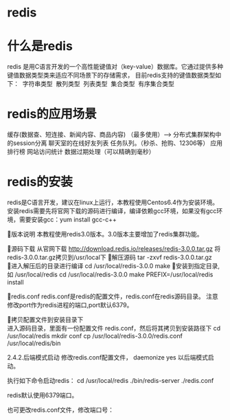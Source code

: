 # redis
# 什么是redis
redis 是用C语言开发的一个高性能键值对（key-value）数据库。它通过提供多种键值数据类型类来适应不同场景下的存储需求，
目前redis支持的键值数据类型如下：
  字符串类型
  散列类型
  列表类型
  集合类型
  有序集合类型
 
 # redis的应用场景
 缓存(数据查、短连接、新闻内容、商品内容)
 （最多使用）-->
 分布式集群架构中的session分离
 聊天室的在线好友列表
 任务队列。（秒杀、抢购、12306等）
 应用排行榜
 网站访问统计
 数据过期处理（可以精确到毫秒）

# redis的安装
  redis是C语言开发，建议在linux上运行，本教程使用Centos6.4作为安装环境。
	安装redis需要先将官网下载的源码进行编译，编译依赖gcc环境，如果没有gcc环境，需要安装gcc：yum install gcc-c++
  
  版本说明
	本教程使用redis3.0版本。3.0版本主要增加了redis集群功能。
	
 源码下载
	从官网下载 
	http://download.redis.io/releases/redis-3.0.0.tar.gz
	将redis-3.0.0.tar.gz拷贝到/usr/local下
解压源码
   tar -zxvf redis-3.0.0.tar.gz  
进入解压后的目录进行编译
	cd /usr/local/redis-3.0.0
	make
安装到指定目录,如 /usr/local/redis
	cd /usr/local/redis-3.0.0 
	make PREFIX=/usr/local/redis install
	
redis.conf
redis.conf是redis的配置文件，redis.conf在redis源码目录。
注意修改port作为redis进程的端口,port默认6379。


拷贝配置文件到安装目录下	
	进入源码目录，里面有一份配置文件 redis.conf，然后将其拷贝到安装路径下 
	cd /usr/local/redis
	mkdir conf
	cp /usr/local/redis-3.0.0/redis.conf  /usr/local/redis/bin

2.4.2.后端模式启动
修改redis.conf配置文件， daemonize yes 以后端模式启动。

执行如下命令启动redis：
cd /usr/local/redis
./bin/redis-server ./redis.conf

redis默认使用6379端口。

也可更改redis.conf文件，修改端口号：

